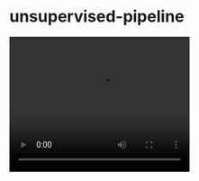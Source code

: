# unsupervised-pipeline



<video width="320" height="240" controls>
  <source src="task.mp4" type="video/mp4">
</video>
